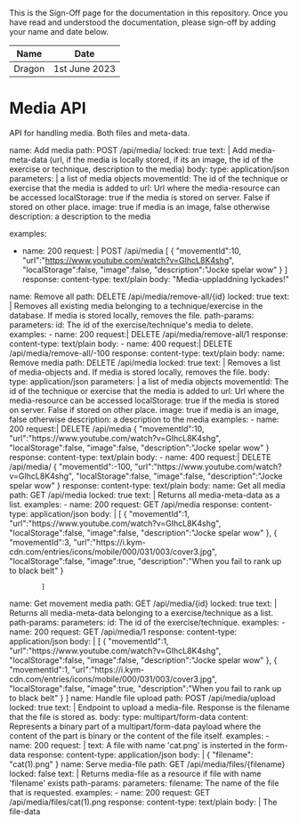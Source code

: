<!-- sign-off-sheet:start -->
<!-- sign-off-cadence:1 month -->

This is the Sign-Off page for the documentation in this repository. Once you have read
and understood the documentation, please sign-off by adding your name and date below.

| Name          | Date            |
|--|--|
| Dragon      | 1st June 2023   |
<!-- sign-off-sheet:end -->

# Media API

API for handling media. Both files and meta-data.

<!-- write documentation here! -->

<api>

name: Add media 
path: POST /api/media/
locked: true
text: |
    Add media-meta-data (url, if the media is locally stored, if its an image, 
    the id of the exercise or technique, description to the media)
body:
    type: application/json
    parameters: | a list of media objects
        movementId: The id of the technique or exercise that the media is added to 
        url: Url where the media-resource can be accessed 
        localStorage: true if the media is stored on server. False if stored on other place.
        image: true if media is an image, false otherwise
        description: a description to the media
        
examples:
  - name: 200
    request: |
        POST /api/media
        [
            {
                "movementId":10,
                "url":"https://www.youtube.com/watch?v=GIhcL8K4shg",
                "localStorage":false,
                "image":false,
                "description":"Jocke spelar wow"
            }
        ]
    response:
        content-type: text/plain
        body: "Media-uppladdning lyckades!"
<api>


<api>
name: Remove all
path: DELETE /api/media/remove-all/{id}
locked: true
text: |
    Removes all existing media belonging to a technique/exercise in the database. If media is stored locally, removes the file.
path-params:
    parameters:
        id: The id of the exercise/technique's media to delete. 
examples:
  - name: 200
    request:|
        DELETE /api/media/remove-all/1
    response:
        content-type: text/plain
        body: <empty>
  - name: 400
    request:|
        DELETE /api/media/remove-all/-100
    response:
      content-type: text/plain
      body: <empty>
</api>


<api>
name: Remove media
path: DELETE /api/media
locked: true
text: |
    Removes a list of media-objects and. If media is stored locally, removes the file.
body:
    type: application/json
    parameters: | a list of media objects
        movementId: The id of the technique or exercise that the media is added to 
        url: Url where the media-resource can be accessed 
        localStorage: true if the media is stored on server. False if stored on other place.
        image: true if media is an image, false otherwise
        description: a description to the media
examples:
  - name: 200
        request:|
        DELETE /api/media
        {
            "movementId":10,
            "url":"https://www.youtube.com/watch?v=GIhcL8K4shg",
            "localStorage":false,
            "image":false,
            "description":"Jocke spelar wow"
        }
    response:
        content-type: text/plain
        body: <empty>
  - name: 400
    request:|
        DELETE /api/media/
        {
            "movementId":-100,
            "url":"https://www.youtube.com/watch?v=GIhcL8K4shg",
            "localStorage":false,
            "image":false,
            "description":"Jocke spelar wow"
        }
    response:
      content-type: text/plain
      body: <empty>
</api>


<api>
name: Get all media
path: GET /api/media
locked: true
text: |
    Returns all media-meta-data as a list.
examples:
  - name: 200
    request: GET /api/media
    response:
        content-type: application/json
        body: |
            [
               {
                    "movementId":1,
                    "url":"https://www.youtube.com/watch?v=GIhcL8K4shg",
                    "localStorage":false,
                    "image":false,
                    "description":"Jocke spelar wow"
               },
               {
                    "movementId":3,
                    "url":"https://i.kym-cdn.com/entries/icons/mobile/000/031/003/cover3.jpg",
                    "localStorage":false,
                    "image":true,
                    "description":"When you fail to rank up to black belt"
               }
               
            ]
</api>


<api>
name: Get movement media
path: GET /api/media/{id}
locked: true
text: |
    Returns all media-meta-data belonging to a exercise/technique as a list.
path-params:
    parameters:
        id: The id of the exercise/technique. 
examples:
  - name: 200
    request: GET /api/media/1
    response:
        content-type: application/json
        body: |
            [
               {
                    "movementId":1,
                    "url":"https://www.youtube.com/watch?v=GIhcL8K4shg",
                    "localStorage":false,
                    "image":false,
                    "description":"Jocke spelar wow"
               },
               {
                    "movementId":1,
                    "url":"https://i.kym-cdn.com/entries/icons/mobile/000/031/003/cover3.jpg",
                    "localStorage":false,
                    "image":true,
                    "description":"When you fail to rank up to black belt"
               }
            ]
</api>

<api>
name: Handle file upload
path: POST /api/media/upload
locked: true
text: |
    Endpoint to upload a media-file. Response is the filename that the file is stored as. 
body:
    type: multipart/form-data
    content: Represents a binary part of a multipart/form-data payload where the content of the part is binary or the content of the file itself.
examples:
  - name: 200
    request: |
        text: A file with name 'cat.png' is insterted in the form-data
    response:
        content-type: application/json
        body: |
            {
                "filename": "cat(1).png"
            }
</api>


<api>
name: Serve media-file
path: GET /api/media/files/{filename}
locked: false
text: |
    Returns media-file as a resource if file with name 'filename' exists
path-params:
    parameters:
        filename: The name of the file that is requested. 
examples:
  - name: 200
    request: GET /api/media/files/cat(1).png
    response:
        content-type: text/plain
        body: |
            The file-data
</api>
